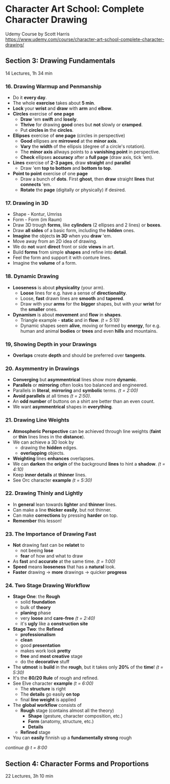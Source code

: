 # Character Art School: Complete Character Drawing
Udemy Course by Scott Harris <br>
<https://www.udemy.com/course/character-art-school-complete-character-drawing/>

## Section 3: Drawing Fundamentals
14 Lectures, 1h 34 min

### 16. Drawing Warmup and Penmanship
* Do it **every day**.
* The whole **exercise** takes about **5 min**.
* **Lock** your **wrist** and **draw** with **arm** and **elbow**.
* **Circles** exercise of **one page**
    * **Draw** 'em **swift** and **losely**.
    * **Thrive** for drawing **good** ones but **not** slowly or **cramped**.
    * Put **circles in** the **circles**.
* **Ellipses** exercise of **one page** (circles in perspective)
    * **Good** ellipses are **mirrowed** at the **minor axis**.
    * **Vary** the **width** of the ellipsis (degree of a circle's rotation).
    * The **minor axis** allways points to a **vanishing point** in perspective.
    * **Check** ellipses **accuracy** after a **full page** (draw axis, tick 'em).
* **Lines** exercise of **2-3 pages**, draw **straight** and **parallel**
    * Draw 'em **top to bottom** and **bottom to top**.
* **Point to point** exercise of one **page**
    * Draw a bunch of **dots**. First **ghost**, then **draw** straight **lines** that **connects** 'em.
    * **Rotate** the **page** (digitally or physically) if desired.

### 17. Drawing in 3D
* Shape - Kontur, Umriss
* Form - Form (im Raum)
* Draw 3D trough **forms**, like **cylinders** (2 ellipses and 2 lines) or **boxes**.
* Draw **all sides** of a basic form, including the **hidden** ones.
* **Imagine** the objects **in 3D** when you **draw** 'em.
* Move away from an 2D idea of drawing.
* We do **not** want **direct** front or side **views** in art.
* Build **forms** from simple **shapes** and refine into **detail**.
* Feel the form and support it with conture lines.
* Imagine the **volume** of a form.

### 18. Dynamic Drawing
* **Looseness** is about **physicality** (your arm).
    * **Loose** lines for e.g. have a sense of **directionality**.
    * Loose, **fast** drawn lines are **smooth** and **tapered**.
    * Draw with your **arms** for the **bigger** shapes, but with your **wrist** for the **smaller** ones.
* **Dynamism** is about **movement** and **flow** in **shapes**.
    * Triangle example - **static** and in **flow**. *(t = 5:10)*
    * Dynamic shapes seem **alive**, moving or formed by **energy**, for e.g. human and animal **bodies** or **trees** and even **hills** and mountains.

### 19, Showing Depth in your Drawings
* **Overlaps** create **depth** and should be preferred over **tangents**.

### 20. Asymmentry in Drawings
* **Converging** but **asymmentrical** lines show more **dynamic**.
* **Parallels** or **mirroring** often looks too balanced and engineered.
* Parallels in **literal**, **mirroring** and **symbolic** terms. *(t = 2:00)*
* **Avoid parallels** at all times *(t = 2:50)*.
* An **odd number** of buttons on a shirt are better than an even count.
* We want **asymmentrical** shapes in **everything**.

### 21. Drawing Line Weights
* **Atmospheric Perspective** can be achieved through line weights (**faint** or **thin** lines lines in the **distance**).
* We can achieve a 3D look by
    * drawing the **hidden** edges.
    * **overlapping** objects.
* **Weighting** lines **enhances** overlapses.
* We can **darken** the **origin** of the background **lines** to hint a **shadow**. *(t = 4:10)*
* Keep **inner details** at **thinner** lines.
* See Orc character **example** *(t = 5:30)*

### 22. Drawing Thinly and Lightly
* In **general** lean towards **lighter** and **thinner** lines.
* Can make a line **thicker easily**, but not thinner.
* Can make **corrections** by pressing **harder** on top.
* **Remember** this lesson!

### 23. The Importance of Drawing Fast
* **Not** drawing fast can be **relatet** to
    * not beeing **lose**
    * **fear** of how and what to draw
* As **fast** and **accurate** at the same time. *(t = 1:00)*
* **Speed** means **looseness** that has a **natural** look.
* **Faster** drawing -> **more** drawings -> quicker **progress**

### 24. Two Stage Drawing Workflow
* **Stage One**: the **Rough**
    * solid **foundation**
    * bulk of **theory**
    * **planing** phase
    * very **loose** and **care-free** *(t = 2:40)*
    * it's **ugly** like a **construction site**
* **Stage Two**: the **Refined**
    * **professionalism**
    * **clean**
    * good **presentation**
    * makes work look **pretty**
    * **free** and **most creative** stage
    * do the **decorative** stuff
* The **utmost** is **build** in the **rough**, but it takes only **20%** of the **time**! *(t = 5:30)*
* It's the **80/20 Rule** of rough and refined.
* See Elve character **example** *(t = 6:00)*
    * The **structure** is right
    * The **details** go easily **on top**
    * final **line weight** is applied
* The **global workflow** consists of
    * **Rough** stage (contains almost all the theory)
        * **Shape** (gesture, character composition, etc.)
        * **Form** (anatomy, structure, etc.)
        * **Details**
    * **Refined** stage
* You can **easily** finnish up a **fundamentally strong** rough


*continue @ t = 8:00*



## Section 4: Character Forms and Proportions
22 Lectures, 3h 10 min